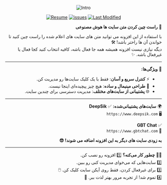   <div  align=center  markdown="1">
  
![Intro](https://imgurl.ir/uploads/w496907_Capture000001.jpg)

[![Resume](https://img.shields.io/badge/Resume-blue)](https://github.com/LaneZero/FireUpJob/tree/main/Resume) [![issues](https://img.shields.io/github/issues/LaneZero/FireUpJob/Repo)](https://github.com/LaneZero/FireUpJob/issues) [![Last Modified](https://img.shields.io/badge/Last%20Modified-2023%2F08%2F17-DD571C)](https://github.com/LaneZero/FireUpJob)

</div>

<div  dir="rtl"  markdown="1">

🎯 **راست چین کردن متن سایت ها هوش مصنوعی**


با استفاده از این افزونه می توانید متن های سایت های اعلام شده را راست چین کنید تا خواندن آن ها راحتر باشد! 🛠️  
دیگه نیازی نیست افزونه همیشه همه جا فعال باشه، کافیه انتخاب کنید کجا فعال یا غیرفعال باشه. ✨

</div>

---
<div  dir="rtl"  markdown="1">

📌 **ویژگی‌ها:**
- ⚡ **کنترل سریع و آسان**: فقط با یک کلیک سایت‌ها رو مدیریت کن.
- 🎨 **طراحی مینیمال و ساده**: هیچ چیز پیچیده‌ای اینجا نیست.
- 🌐 **پشتیبانی از سایت‌های مختلف**: مدیریت دسترسی برای چندین سایت.
</div>

---

<div  dir="rtl"  markdown="1">

🌍 **سایت‌های پشتیبانی‌شده:**
✅ **DeepSik**  
🖥️ `https://www.deepsik.com`  

✅ **GBT Chat**  
💬 `https://www.gbtchat.com`  

**به زودی سایت های دیگر به این افزونه اضافه می شوند! 😎**
</div>

---

<div  dir="rtl"  markdown="1">

👨‍💻 **چطور کار می‌کنه؟**
1️⃣ افزونه رو نصب کن.  
2️⃣ سایت‌هایی که می‌خوای مدیریت کنی رو ببین.  
3️⃣ برای غیرفعال کردن، فقط روی آیکن سایت کلیک کن. 🖱️  
4️⃣ تموم شد! از تجربه مرور بهتر لذت ببر. 🎉

</div>
